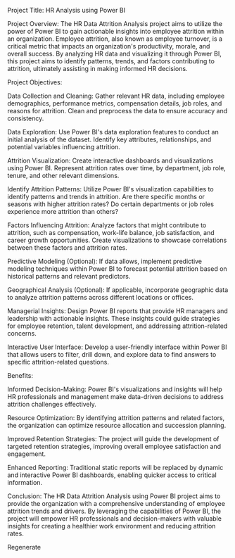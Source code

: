 Project Title: HR  Analysis using Power BI

Project Overview:
The HR Data Attrition Analysis project aims to utilize the power of Power BI to gain actionable insights into employee attrition within an organization. Employee attrition, also known as employee turnover, is a critical metric that impacts an organization's productivity, morale, and overall success. By analyzing HR data and visualizing it through Power BI, this project aims to identify patterns, trends, and factors contributing to attrition, ultimately assisting in making informed HR decisions.

Project Objectives:

Data Collection and Cleaning: Gather relevant HR data, including employee demographics, performance metrics, compensation details, job roles, and reasons for attrition. Clean and preprocess the data to ensure accuracy and consistency.

Data Exploration: Use Power BI's data exploration features to conduct an initial analysis of the dataset. Identify key attributes, relationships, and potential variables influencing attrition.

Attrition Visualization: Create interactive dashboards and visualizations using Power BI. Represent attrition rates over time, by department, job role, tenure, and other relevant dimensions.

Identify Attrition Patterns: Utilize Power BI's visualization capabilities to identify patterns and trends in attrition. Are there specific months or seasons with higher attrition rates? Do certain departments or job roles experience more attrition than others?

Factors Influencing Attrition: Analyze factors that might contribute to attrition, such as compensation, work-life balance, job satisfaction, and career growth opportunities. Create visualizations to showcase correlations between these factors and attrition rates.

Predictive Modeling (Optional): If data allows, implement predictive modeling techniques within Power BI to forecast potential attrition based on historical patterns and relevant predictors.

Geographical Analysis (Optional): If applicable, incorporate geographic data to analyze attrition patterns across different locations or offices.

Managerial Insights: Design Power BI reports that provide HR managers and leadership with actionable insights. These insights could guide strategies for employee retention, talent development, and addressing attrition-related concerns.

Interactive User Interface: Develop a user-friendly interface within Power BI that allows users to filter, drill down, and explore data to find answers to specific attrition-related questions.

Benefits:

Informed Decision-Making: Power BI's visualizations and insights will help HR professionals and management make data-driven decisions to address attrition challenges effectively.

Resource Optimization: By identifying attrition patterns and related factors, the organization can optimize resource allocation and succession planning.

Improved Retention Strategies: The project will guide the development of targeted retention strategies, improving overall employee satisfaction and engagement.

Enhanced Reporting: Traditional static reports will be replaced by dynamic and interactive Power BI dashboards, enabling quicker access to critical information.

Conclusion:
The HR Data Attrition Analysis using Power BI project aims to provide the organization with a comprehensive understanding of employee attrition trends and drivers. By leveraging the capabilities of Power BI, the project will empower HR professionals and decision-makers with valuable insights for creating a healthier work environment and reducing attrition rates.






Regenerate
